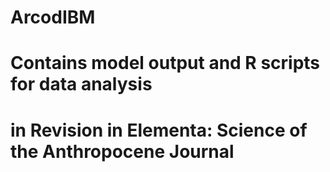 # ArcodIBM
# Contains model output and R scripts for data analysis
# in Revision in Elementa: Science of the Anthropocene Journal
